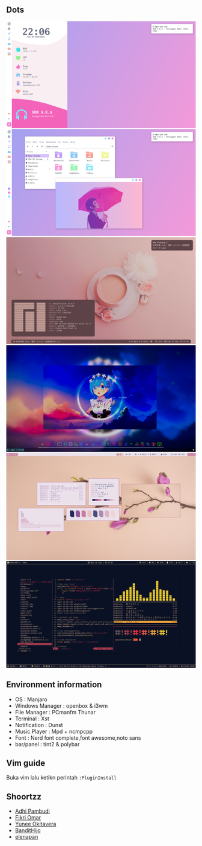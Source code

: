 ## Dots
![](/.img/X!.png)
![](/.img/X!!.png)
![](/.img/sweetnes.png)
![](/.img/rem.png)
![](/.img/pink-flower.png)
![](/.img/ok.png)

## Environment information
* OS : Manjaro
* Windows Manager : openbox & i3wm
* File Manager : PCmanfm  Thunar
* Terminal : Xst
* Notification : Dunst
* Music Player : Mpd + ncmpcpp
* Font : Nerd font complete,font awesome,noto sans
* bar/panel : tint2 & polybar


## Vim guide
Buka vim lalu ketikn perintah `:PluginInstall`

## Shoortzz
* [Adhi Pambudi](https://github.com/addy-dclxvi)
* [Fikri Omar](https://github.com/fikriomar16)
* [Yunee Okitavera](https://github.com/okitavera)
* [BanditHijo](https://bandithijo.com)
* [elenapan](https://github.com/elenapan/dotfiles)
